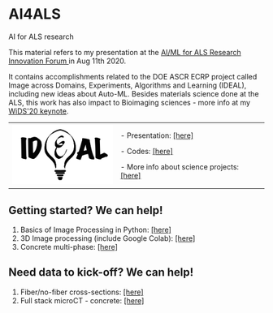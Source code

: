 # AI4ALS
AI for ALS research

This material refers to my presentation at the <a href="https://sites.google.com/lbl.gov/aiml-for-als-research-if/home"> AI/ML for ALS Research Innovation Forum </a> in Aug 11th 2020.

It contains accomplishments related to the DOE ASCR ECRP project called Image across Domains, Experiments, Algorithms and Learning (IDEAL), including new ideas about Auto-ML. Besides materials science done at the ALS, this work has also impact to Bioimaging sciences - more info at my <a href="https://github.com/dani-lbnl/wids2020">WiDS'20 keynote</a>.

<table border="0">
 <tr>
    <td><img src="https://github.com/dani-lbnl/IDEAL/blob/master/IDEAL_logo.png" width="200">
    </td>
    <td>
     <p>
      - Presentation: <a href=SAGE_dani_vision_compact.pdf>[here]</a>
      <p>
      - Codes: <a href="https://bit.ly/dxc2020">[here]</a>
       <p>
      - More info about science projects: <a href="https://bit.ly/idealdatascience"> [here] </a>
      </td>
 </tr>
</table>

## Getting started? We can help!
1. Basics of Image Processing in Python: <a href="https://datacarpentry.org/image-processing/"> [here] </a>
2. 3D Image processing (include Google Colab): <a href="https://github.com/CameraIA/dipmicroct"> [here] </a>
3. Concrete multi-phase: <a href="https://bit.ly/dxc2020"> [here] </a>

## Need data to kick-off? We can help!
1. Fiber/no-fiber cross-sections: <a href="https://drive.google.com/file/d/1p0gjquI5MLu7BGrRV-BNOJTswdDuAVsG/view?usp=sharing"> [here] </a>
2. Full stack microCT - concrete: <a href="https://zenodo.org/record/3890837#.Xue18WpKiA1"> [here] </a>
